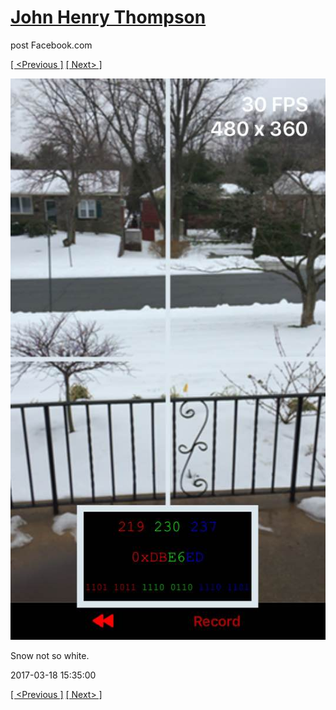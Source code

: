 # [John Henry Thompson](../README.md)
post Facebook.com

[[ <Previous ]](2017-03-18-1.md) [[ Next> ]](2017-01-13-1.md)

[![](../media/2017-03-18/Timeline-Photos-Snow-not-so-white.jpg)](../README.md)

Snow not so white.

2017-03-18 15:35:00

[[ <Previous ]](2017-03-18-1.md) [[ Next> ]](2017-01-13-1.md)